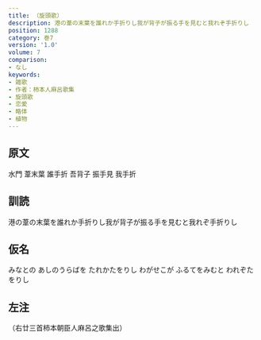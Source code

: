 ```yaml
---
title: （旋頭歌）
description: 港の葦の末葉を誰れか手折りし我が背子が振る手を見むと我れぞ手折りし
position: 1288
category: 巻7
version: '1.0'
volume: 7
comparison:
- なし
keywords:
- 雑歌
- 作者：柿本人麻呂歌集
- 旋頭歌
- 恋愛
- 略体
- 植物
---
```


## 原文

水門 葦末葉 誰手折 吾背子 振手見 我手折

## 訓読

港の葦の末葉を誰れか手折りし我が背子が振る手を見むと我れぞ手折りし

## 仮名

みなとの あしのうらばを たれかたをりし わがせこが ふるてをみむと われぞたをりし

## 左注

（右廿三首柿本朝臣人麻呂之歌集出）
